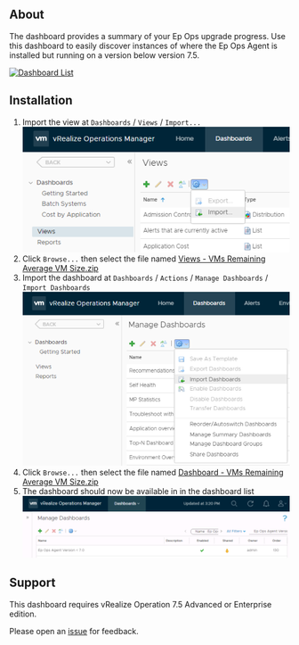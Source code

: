 <h2>About</h2>

<p>The dashboard provides a summary of your Ep Ops upgrade progress. Use this dashboard to easily discover instances of where the Ep Ops Agent is installed but running on a version below version 7.5.</p>
<a href="https://github.com/GaryFlynn/vrops-dashboards-epops-agent-version-7.5/raw/master/Sample_Dashboard.png" target="_blank"><img alt="Dashboard List" src="https://github.com/GaryFlynn/vrops-dashboards-epops-agent-version-7.5/raw/master/Sample_Dashboard.png" /></a>

<h2>Installation</h2>

<ol>
	<li>Import the view at <code>Dashboards</code> / <code>Views</code> / <code>Import...</code><br />
	<a href="https://github.com/GaryFlynn/vrops-dashboards-epops-agent-version-7.5/raw/master/Import_View.png" target="_blank"><img alt="Import View" src="https://github.com/GaryFlynn/vrops-dashboards-epops-agent-version-7.5/raw/master/Import_View.png" /></a></li>
	<li>Click <code>Browse...</code> then select the file named <a href="https://github.com/GaryFlynn/vrops-dashboards-epops-agent-version-7.5/raw/master/Views%20-%20Ep%20Ops%20Agent%20Version%207.5.zip" target="_blank">Views - VMs Remaining Average VM Size.zip</a></li>
	<li>Import the dashboard at <code>Dashboards</code> / <code>Actions</code> / <code>Manage Dashboards</code> / <code>Import Dashboards</code><br />
	<a href="https://github.com/GaryFlynn/vrops-dashboards-epops-agent-version-7.5/raw/master/Import_Dashboard.png" target="_blank"><img alt="Import Dashboard" src="https://github.com/GaryFlynn/vrops-dashboards-epops-agent-version-7.5/raw/master/Import_Dashboard.png" /></a></li>
	<li>Click <code>Browse...</code> then select the file named <a href="https://github.com/GaryFlynn/vrops-dashboards-epops-agent-version-7.5/raw/master/Dashboard%20-%20Ep%20Ops%20Agent%20Version%207.5.zip" target="_blank">Dashboard - VMs Remaining Average VM Size.zip</a></li>
	<li>The dashboard should now be available in in the dashboard list<br />
	<a href="https://github.com/GaryFlynn/vrops-dashboards-epops-agent-version-7.5/raw/master/Manage_Dashboards.PNG" target="_blank"><img alt="Dashboard List" src="https://github.com/GaryFlynn/vrops-dashboards-epops-agent-version-7.5/raw/master/Manage_Dashboards.PNG" /></a></li>
</ol>

<h2>Support</h2>

<p>This dashboard requires vRealize Operation 7.5 Advanced or Enterprise edition.</p>

<p>Please open an <a href="https://github.com/GaryFlynn/vrops-dashboards-epops-agent-version-7.5/issues" target="_blank">issue</a> for feedback.</p>